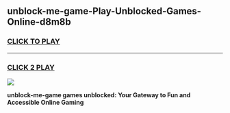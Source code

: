 
## unblock-me-game-Play-Unblocked-Games-Online-d8m8b
<h3>
<a href="https://premium76.site?title=unblock-me-game&ref=25A">CLICK TO PLAY</a></h3>
<hr>

<h3>
<a href="https://premium76.site?title=unblock-me-game&ref=25A">CLICK 2 PLAY</a>
  
</h3>

<a href="https://premium76.site?title=unblock-me-game&ref=25A"><img src="https://clearcache.store/games.png"></a>


**unblock-me-game games unblocked: Your Gateway to Fun and Accessible Online Gaming**
